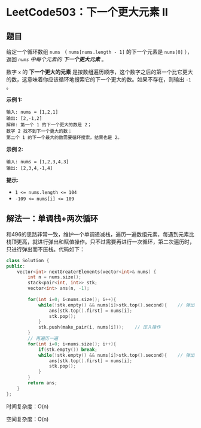 # LeetCode503：下一个更大元素 II

## 题目

给定一个循环数组 `nums` （ `nums[nums.length - 1]` 的下一个元素是 `nums[0]` ），返回 *`nums` 中每个元素的 **下一个更大元素*** 。

数字 `x` 的 **下一个更大的元素** 是按数组遍历顺序，这个数字之后的第一个比它更大的数，这意味着你应该循环地搜索它的下一个更大的数。如果不存在，则输出 `-1` 。

 

**示例 1:**

```
输入: nums = [1,2,1]
输出: [2,-1,2]
解释: 第一个 1 的下一个更大的数是 2；
数字 2 找不到下一个更大的数； 
第二个 1 的下一个最大的数需要循环搜索，结果也是 2。
```

**示例 2:**

```
输入: nums = [1,2,3,4,3]
输出: [2,3,4,-1,4]
```

 

**提示:**

- `1 <= nums.length <= 104`
- `-109 <= nums[i] <= 109`

## 解法一：单调栈+两次循环

和496的思路非常一致，维护一个单调递减栈，遍历一遍数组元素，每遇到元素比栈顶更高，就进行弹出和赋值操作。只不过需要再进行一次循环，第二次遍历时，只进行弹出而不压栈。代码如下：

```c++
class Solution {
public:
    vector<int> nextGreaterElements(vector<int>& nums) {
        int n = nums.size();
        stack<pair<int, int>> stk;
        vector<int> ans(n, -1);
        
        for(int i=0; i<nums.size(); i++){
            while(!stk.empty() && nums[i]>stk.top().second){	// 弹出+赋值操作
                ans[stk.top().first] = nums[i];
                stk.pop();
            }
            stk.push(make_pair(i, nums[i]));	// 压入操作
        }
        // 再遍历一遍
        for(int i=0; i<nums.size(); i++){
            if(stk.empty()) break;
            while(!stk.empty() && nums[i]>stk.top().second){	// 弹出+赋值操作
                ans[stk.top().first] = nums[i];
                stk.pop();
            }
        }
        return ans;
    }
};
```

时间复杂度：O(n)

空间复杂度：O(n)